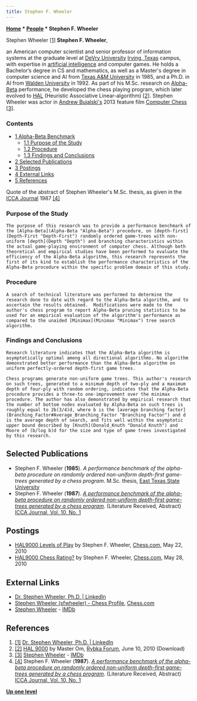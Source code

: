 ```yaml
---
title: Stephen F. Wheeler
---
```

**[Home](Home "Home") \* [People](People "People") \* Stephen F. Wheeler**



 [](https://www.linkedin.com/in/dr-stephen-wheeler-ph-d-46124a149/) Stephen Wheeler <a id="cite-note-1" href="#cite-ref-1">[1]</a> 
**Stephen F. Wheeler**,  

an American computer scientist and senior professor of information systems at the graduate level at [DeVry University](https://en.wikipedia.org/wiki/DeVry_University) [Irving, Texas](https://en.wikipedia.org/wiki/Irving,_Texas) campus, 
with expertise in [artificial intelligence](Artificial_Intelligence "Artificial Intelligence") and computer games. He holds a Bachelor’s degree in CS and mathematics, as well as a Master's degree in computer science and AI from [Texas A&M University](https://en.wikipedia.org/wiki/Texas_A%26M_University%E2%80%93Commerce) in 1985, 
and a Ph.D. in AI from [Walden University](https://en.wikipedia.org/wiki/Walden_University) in 1992. As part of his M.Sc. research on [Alpha-Beta](Alpha-Beta "Alpha-Beta") performance, he developed the chess playing program, which later evolved to [HAL](HAL "HAL") (Heuristic Associative Linear-algorithm) <a id="cite-note-2" href="#cite-ref-2">[2]</a>.
Stephen Wheeler was actor in [Andrew Bujalski's](https://en.wikipedia.org/wiki/Andrew_Bujalski) 2013 feature film [Computer Chess](History#ComputerChess "History") <a id="cite-note-3" href="#cite-ref-3">[3]</a>.



### Contents


* [1 Alpha-Beta Benchmark](#alpha-beta-benchmark)
	+ [1.1 Purpose of the Study](#purpose-of-the-study)
	+ [1.2 Procedure](#procedure)
	+ [1.3 Findings and Conclusions](#findings-and-conclusions)
* [2 Selected Publications](#selected-publications)
* [3 Postings](#postings)
* [4 External Links](#external-links)
* [5 References](#references)






Quote of the abstract of Stephen Wheeler's M.Sc. thesis, as given in the [ICCA Journal](ICGA_Journal#10_1 "ICGA Journal") 1987 <a id="cite-note-4" href="#cite-ref-4">[4]</a>



### Purpose of the Study



```
The purpose of this research was to provide a performance benchmark of the [Alpha-Beta](Alpha-Beta "Alpha-Beta") procedure, on [depth-first](Depth-First "Depth-First") randomly ordered game-trees with non-uniform [depth](Depth "Depth") and branching characteristics within the actual game-playing environment of computer chess. Although both theoretical and empirical studies have been performed to evaluate the efficiency of the Alpha-Beta algorithm, this research represents the first of its kind to establish the performance characteristics of the Alpha-Beta procedure within the specific problem domain of this study. 

```

### Procedure



```
A search of technical literature was performed to determine the research done to date with regard to the Alpha-Beta algorithm, and to ascertain the results obtained.  Modifications were made to the author's chess program to report Alpha-Beta pruning statistics to be used for an empirical evaluation of the algorithm's performance as compared to the unaided [Minimax](Minimax "Minimax") tree search algorithm.

```

### Findings and Conclusions



```
Research literature indicates that the Alpha-Beta algorithm is asymptotically optimal among all directional algorithms. No algorithm demonstrated better performance than the Alpha-Beta algorithm on uniform perfectly-ordered depth-first game trees.

```


```
Chess programs generate non-uniform game trees. This author's research on such trees, generated to a minimum depth of two-ply and a maximum depth of four-ply with random ordering, indicates that the Alpha-Beta procedure provides a three-to one-improvement over the minimax procedure. The author has also demonstrated by empirical research that the number of bottom nodes evaluated by Alpha-Beta on such trees is roughly equal to 2b(3/4)d, where b is the [average branching factor](Branching_Factor#Average_Branching_Factor "Branching Factor") and d is the average depth of search, and fits well within the asymptotic upper bound described by [Knuth](Donald_Knuth "Donald Knuth") and Moore of (b/log b)d for the size and type of game trees investigated by this research.

```

## Selected Publications


* Stephen F. Wheeler (**1985**). *A performance benchmark of the alpha-beta procedure on randomly ordered non-uniform depth-first game-trees generated by a chess program*. M.Sc. thesis, [East Texas State University](https://en.wikipedia.org/wiki/Texas_A%26M_University%E2%80%93Commerce)
* Stephen F. Wheeler (**1987**). *[A performance benchmark of the alpha-beta procedure on randomly ordered non-uniform depth-first game-trees generated by a chess program](https://www.researchgate.net/publication/34381496_A_performance_benchmark_of_the_alpha-beta_procedure_on_randomly_ordered_non-uniform_depth-first_game-trees_generated_by_a_chess_program)*. (Literature Received, Abstract) [ICCA Journal, Vol. 10, No. 1](ICGA_Journal#10_1 "ICGA Journal")


## Postings


* [HAL9000 Levels of Play](https://www.chess.com/forum/view/general/hal9000-levels-of-play) by Stephen F. Wheeler, [Chess.com](index.php?title=Chess.com&action=edit&redlink=1 "Chess.com (page does not exist)"), May 22, 2010
* [HAL9000 Chess Rating?](https://www.chess.com/forum/view/general/hal9000-chess-rating) by Stephen F. Wheeler, [Chess.com](index.php?title=Chess.com&action=edit&redlink=1 "Chess.com (page does not exist)"), May 28, 2010


## External Links


* [Dr. Stephen Wheeler, Ph.D. | LinkedIn](https://www.linkedin.com/in/dr-stephen-wheeler-ph-d-46124a149/)
* [Stephen Wheeler (sfwheeler) - Chess Profile](https://www.chess.com/member/sfwheeler), [Chess.com](index.php?title=Chess.com&action=edit&redlink=1 "Chess.com (page does not exist)")
* [Stephen Wheeler](https://www.imdb.com/name/nm5421419/) - [IMDb](https://en.wikipedia.org/wiki/IMDb)


## References


1. <a id="cite-ref-1" href="#cite-note-1">[1]</a> [Dr. Stephen Wheeler, Ph.D. | LinkedIn](https://www.linkedin.com/in/dr-stephen-wheeler-ph-d-46124a149/)
2. <a id="cite-ref-2" href="#cite-note-2">[2]</a> [HAL 9000](http://rybkaforum.net/cgi-bin/rybkaforum/topic_show.pl?tid=17529) by Master Om, [Rybka Forum](Computer_Chess_Forums "Computer Chess Forums"), June 10, 2010 (Download)
3. <a id="cite-ref-3" href="#cite-note-3">[3]</a> [Stephen Wheeler](https://www.imdb.com/name/nm5421419/) - [IMDb](https://en.wikipedia.org/wiki/IMDb)
4. <a id="cite-ref-4" href="#cite-note-4">[4]</a> Stephen F. Wheeler (**1987**). *[A performance benchmark of the alpha-beta procedure on randomly ordered non-uniform depth-first game-trees generated by a chess program](https://www.researchgate.net/publication/34381496_A_performance_benchmark_of_the_alpha-beta_procedure_on_randomly_ordered_non-uniform_depth-first_game-trees_generated_by_a_chess_program)*. (Literature Received, Abstract) [ICCA Journal, Vol. 10, No. 1](ICGA_Journal#10_1 "ICGA Journal")

**[Up one level](People "People")**







 

